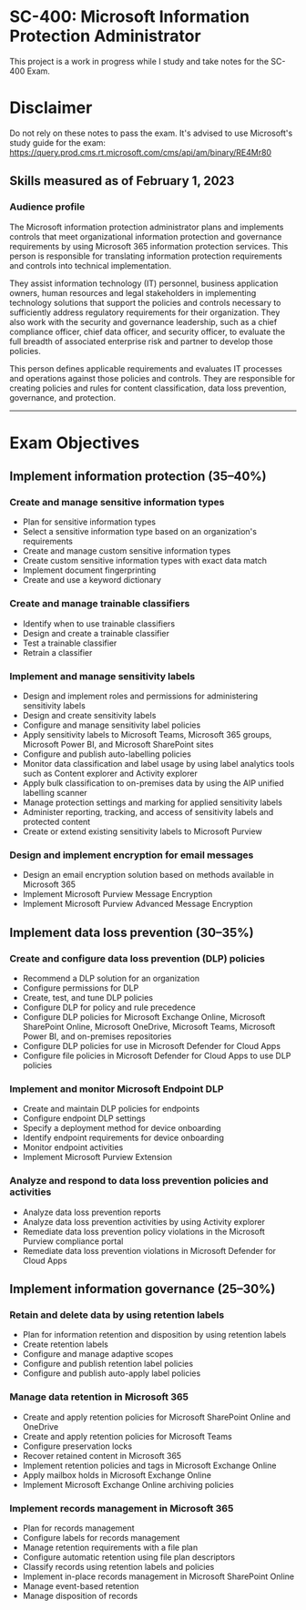 # SC-400: Microsoft Information Protection Administrator

This project is a work in progress while I study and take notes for the SC-400 Exam.

# Disclaimer
Do not rely on these notes to pass the exam. It's advised to use Microsoft's study guide for the exam: https://query.prod.cms.rt.microsoft.com/cms/api/am/binary/RE4Mr80


## Skills measured as of February 1, 2023
### Audience profile
The Microsoft information protection administrator plans and implements controls that meet organizational information protection and governance requirements by using Microsoft 365 information protection services. This person is responsible for translating information protection requirements and controls into technical implementation.

They assist information technology (IT) personnel, business application owners, human resources and legal stakeholders in implementing technology solutions that support the policies and controls necessary to sufficiently address regulatory requirements for their organization. They also work with the security and governance leadership, such as a chief compliance officer, chief data officer, and security officer, to evaluate the full breadth of associated enterprise risk and partner to develop those policies.

This person defines applicable requirements and evaluates IT processes and operations against those policies and controls. They are responsible for creating policies and rules for content classification, data loss prevention, governance, and protection.

---
# Exam Objectives
## Implement information protection (35–40%)
### Create and manage sensitive information types
- Plan for sensitive information types
- Select a sensitive information type based on an organization's requirements
- Create and manage custom sensitive information types
- Create custom sensitive information types with exact data match
- Implement document fingerprinting
- Create and use a keyword dictionary

### Create and manage trainable classifiers
- Identify when to use trainable classifiers
- Design and create a trainable classifier
- Test a trainable classifier
- Retrain a classifier

### Implement and manage sensitivity labels
- Design and implement roles and permissions for administering sensitivity labels
- Design and create sensitivity labels
- Configure and manage sensitivity label policies
- Apply sensitivity labels to Microsoft Teams, Microsoft 365 groups, Microsoft Power BI, and Microsoft SharePoint sites
- Configure and publish auto-labelling policies
- Monitor data classification and label usage by using label analytics tools such as Content explorer and Activity explorer
- Apply bulk classification to on-premises data by using the AIP unified labelling scanner
- Manage protection settings and marking for applied sensitivity labels
- Administer reporting, tracking, and access of sensitivity labels and protected content
- Create or extend existing sensitivity labels to Microsoft Purview

### Design and implement encryption for email messages
- Design an email encryption solution based on methods available in Microsoft 365
- Implement Microsoft Purview Message Encryption
- Implement Microsoft Purview Advanced Message Encryption

## Implement data loss prevention (30–35%)
### Create and configure data loss prevention (DLP) policies
- Recommend a DLP solution for an organization
- Configure permissions for DLP
- Create, test, and tune DLP policies
- Configure DLP for policy and rule precedence
- Configure DLP policies for Microsoft Exchange Online, Microsoft SharePoint Online, Microsoft OneDrive, Microsoft Teams, Microsoft Power BI, and on-premises repositories
- Configure DLP policies for use in Microsoft Defender for Cloud Apps
- Configure file policies in Microsoft Defender for Cloud Apps to use DLP policies

### Implement and monitor Microsoft Endpoint DLP
- Create and maintain DLP policies for endpoints
- Configure endpoint DLP settings
- Specify a deployment method for device onboarding
- Identify endpoint requirements for device onboarding
- Monitor endpoint activities
- Implement Microsoft Purview Extension

### Analyze and respond to data loss prevention policies and activities
- Analyze data loss prevention reports
- Analyze data loss prevention activities by using Activity explorer
- Remediate data loss prevention policy violations in the Microsoft Purview compliance portal
- Remediate data loss prevention violations in Microsoft Defender for Cloud Apps

## Implement information governance (25–30%)
### Retain and delete data by using retention labels
- Plan for information retention and disposition by using retention labels
- Create retention labels
- Configure and manage adaptive scopes
- Configure and publish retention label policies
- Configure and publish auto-apply label policies

### Manage data retention in Microsoft 365
- Create and apply retention policies for Microsoft SharePoint Online and OneDrive
- Create and apply retention policies for Microsoft Teams
- Configure preservation locks
- Recover retained content in Microsoft 365
- Implement retention policies and tags in Microsoft Exchange Online
- Apply mailbox holds in Microsoft Exchange Online
- Implement Microsoft Exchange Online archiving policies

### Implement records management in Microsoft 365
- Plan for records management
- Configure labels for records management
- Manage retention requirements with a file plan
- Configure automatic retention using file plan descriptors
- Classify records using retention labels and policies
- Implement in-place records management in Microsoft SharePoint Online
- Manage event-based retention
- Manage disposition of records